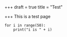 +++
draft = true
title = "Test"

+++
This is a test page

    for i in range(50):
    	print("i is " + i)